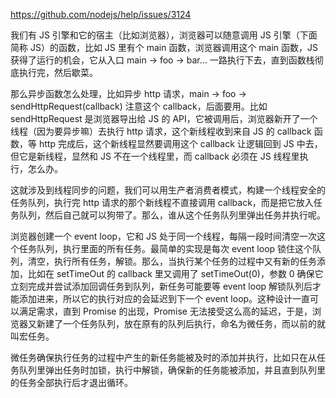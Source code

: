 https://github.com/nodejs/help/issues/3124

我们有 JS 引擎和它的宿主（比如浏览器），浏览器可以随意调用 JS 引擎（下面简称 JS）的函数，比如 JS 里有个 main 函数，浏览器调用这个 main 函数，JS 获得了运行的机会，它从入口 main → foo → bar... 一路执行下去，直到函数栈彻底执行完，然后歇菜。

那么异步函数怎么处理，比如异步 http 请求，main → foo → sendHttpRequest(callback) 注意这个 callback，后面要用。比如 sendHttpRequest 是浏览器导出给 JS 的 API，它被调用后，浏览器新开了一个线程（因为要异步嘛）去执行 http 请求，这个新线程收到来自 JS 的 callback 函数，等 http 完成后，这个新线程显然要调用这个 callback 让逻辑回到 JS 中去，但它是新线程，显然和 JS 不在一个线程里，而 callback 必须在 JS 线程里执行，怎么办。

这就涉及到线程同步的问题，我们可以用生产者消费者模式，构建一个线程安全的任务队列，执行完 http 请求的那个新线程不直接调用 callback，而是把它放入任务队列，然后自己就可以狗带了。那么，谁从这个任务队列里弹出任务并执行呢。

浏览器创建一个 event loop，它和 JS 处于同一个线程，每隔一段时间清空一次这个任务队列，执行里面的所有任务。最简单的实现是每次 event loop 锁住这个队列，清空，执行所有任务，解锁。那么，当执行某个任务的过程中又有新的任务添加，比如在 setTimeOut 的 callback 里又调用了 setTimeOut(0)，参数 0 确保它立刻完成并尝试添加回调任务到队列，新任务可能要等 event loop 解锁队列后才能添加进来，所以它的执行对应的会延迟到下一个 event loop。这种设计一直可以满足需求，直到 Promise 的出现，Promise 无法接受这么高的延迟，于是，浏览器又新建了一个任务队列，放在原有的队列后执行，命名为微任务，而以前的就叫宏任务。

微任务确保执行任务的过程中产生的新任务能被及时的添加并执行，比如只在从任务队列里弹出任务时加锁，执行中解锁，确保新的任务能被添加，并且直到队列里的任务全部执行后才退出循环。
